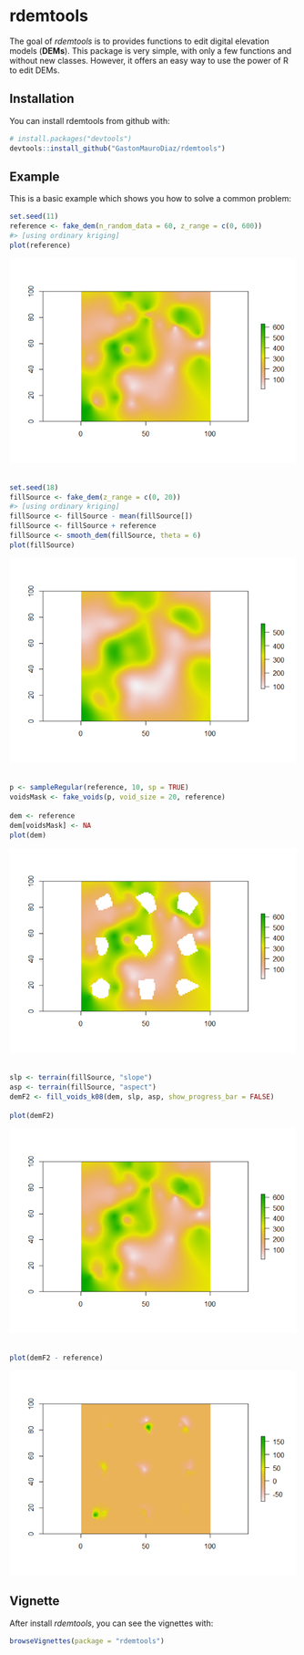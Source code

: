 
<!-- README.md is generated from README.Rmd. Please edit that file -->
rdemtools
=========

The goal of *rdemtools* is to provides functions to edit digital elevation models (**DEMs**). This package is very simple, with only a few functions and without new classes. However, it offers an easy way to use the power of R to edit DEMs.

Installation
------------

You can install rdemtools from github with:

``` r
# install.packages("devtools")
devtools::install_github("GastonMauroDiaz/rdemtools")
```

Example
-------

This is a basic example which shows you how to solve a common problem:

``` r
set.seed(11)
reference <- fake_dem(n_random_data = 60, z_range = c(0, 600))
#> [using ordinary kriging]
plot(reference)
```

![](README-example-1.png)

``` r

set.seed(18)
fillSource <- fake_dem(z_range = c(0, 20))
#> [using ordinary kriging]
fillSource <- fillSource - mean(fillSource[])
fillSource <- fillSource + reference
fillSource <- smooth_dem(fillSource, theta = 6)
plot(fillSource)
```

![](README-example-2.png)

``` r

p <- sampleRegular(reference, 10, sp = TRUE)
voidsMask <- fake_voids(p, void_size = 20, reference)

dem <- reference
dem[voidsMask] <- NA
plot(dem)
```

![](README-example-3.png)

``` r

slp <- terrain(fillSource, "slope")
asp <- terrain(fillSource, "aspect")
demF2 <- fill_voids_k08(dem, slp, asp, show_progress_bar = FALSE)

plot(demF2)
```

![](README-example-4.png)

``` r

plot(demF2 - reference)
```

![](README-example-5.png)

Vignette
--------

After install *rdemtools*, you can see the vignettes with:

``` r
browseVignettes(package = "rdemtools")
```
